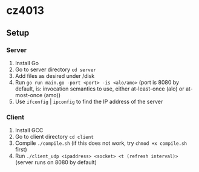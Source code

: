 # cz4013

## Setup

### Server
1. Install Go
2. Go to server directory `cd server`
3. Add files as desired under /disk
3. Run `go run main.go -port <port> -is <alo/amo>` (port is 8080 by default, is: invocation semantics to use, either at-least-once (alo) or at-most-once (amo))
4. Use `ifconfig` | `ipconfig` to find the IP address of the server

### Client
1. Install GCC
2. Go to client directory `cd client`
2. Compile `./compile.sh` (if this does not work, try `chmod +x compile.sh` first)
3. Run `./client_udp <ipaddress> <socket> <t (refresh interval)>` (server runs on 8080 by default)
